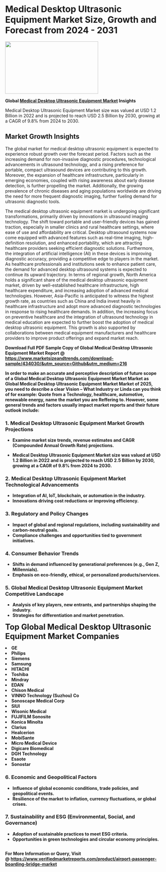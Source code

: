 <H1>Medical Desktop Ultrasonic Equipment Market Size, Growth and Forecast from 2024 - 2031</H1><img class="aligncenter size-medium wp-image-584254" src="https://thirdeyenews.in/wp-content/uploads/2024/09/Global-Market-Research-300x168.jpeg" alt="" width="300" height="168" /><p><strong>Global&nbsp;<a href="https://www.marketsizeandtrends.com/download-sample/434030/&amp;utm_source=Github&utm_medium=216">Medical Desktop Ultrasonic Equipment Market</a> Insights</strong></p><p>Medical Desktop Ultrasonic Equipment Market size was valued at USD 1.2 Billion in 2022 and is projected to reach USD 2.5 Billion by 2030, growing at a CAGR of 9.8% from 2024 to 2030.</p><p><h2>Market Growth Insights</h2> <p>The global market for medical desktop ultrasonic equipment is expected to experience robust growth over the forecast period. Factors such as the increasing demand for non-invasive diagnostic procedures, technological advancements in ultrasound technology, and a rising preference for portable, compact ultrasound devices are contributing to this growth. Moreover, the expansion of healthcare infrastructure, particularly in emerging economies, coupled with rising awareness about early disease detection, is further propelling the market. Additionally, the growing prevalence of chronic diseases and aging populations worldwide are driving the need for more frequent diagnostic imaging, further fueling demand for ultrasonic diagnostic tools.</p> <p><strong></strong></p> <p>The medical desktop ultrasonic equipment market is undergoing significant transformations, primarily driven by innovations in ultrasound imaging technology. The shift toward portable and user-friendly devices has gained traction, especially in smaller clinics and rural healthcare settings, where ease of use and affordability are critical. Desktop ultrasound systems now come equipped with advanced features such as real-time imaging, high-definition resolution, and enhanced portability, which are attracting healthcare providers seeking efficient diagnostic solutions. Furthermore, the integration of artificial intelligence (AI) in these devices is improving diagnostic accuracy, providing a competitive edge to players in the market. As healthcare professionals and institutions seek to enhance patient care, the demand for advanced desktop ultrasound systems is expected to continue its upward trajectory. In terms of regional growth, North America holds a significant share of the medical desktop ultrasonic equipment market, driven by well-established healthcare infrastructure, high healthcare expenditure, and increasing adoption of advanced medical technologies. However, Asia-Pacific is anticipated to witness the highest growth rate, as countries such as China and India invest heavily in healthcare infrastructure and adopt more advanced diagnostic technologies in response to rising healthcare demands. In addition, the increasing focus on preventive healthcare and the integration of ultrasound technology in medical education are expected to further boost the adoption of medical desktop ultrasonic equipment. This growth is also supported by collaborations between medical equipment manufacturers and healthcare providers to improve product offerings and expand market reach. <p><strong></p><p><span class=""><strong>Download Full PDF Sample Copy of Global Medical Desktop Ultrasonic Equipment Market Report</strong> @ <a href="https://www.marketsizeandtrends.com/download-sample/434030/&amp;utm_source=Github&utm_medium=216" target="_blank">https://www.marketsizeandtrends.com/download-sample/434030/&amp;utm_source=Github&utm_medium=216</a></span></p><p>In order to make an accurate and perceptive description of future scope of a Global&nbsp;Medical Desktop Ultrasonic Equipment Market Market as Global&nbsp;Medical Desktop Ultrasonic Equipment Market Market of 2025, you need to describe a clear Vision &ndash; What Industry or Linda can you think of for example: Quote from a Technology, healthcare, automotive, renewable energy, name the market you are Reffering to. However, some general trends and factors usually impact market reports and their future outlook include:</p><h3>1.&nbsp;<strong>Medical Desktop Ultrasonic Equipment Market Growth Projections</strong></h3><ul><li>Examine market size trends, revenue estimates and CAGR (Compounded Annual Growth Rate) projections.</li><li><p>Medical Desktop Ultrasonic Equipment Market size was valued at USD 1.2 Billion in 2022 and is projected to reach USD 2.5 Billion by 2030, growing at a CAGR of 9.8% from 2024 to 2030.</p></li></ul><h3>2.&nbsp;<strong>Medical Desktop Ultrasonic Equipment Market Technological Advancements</strong></h3><ul><li>Integration of AI, IoT, blockchain, or automation in the industry.</li><li>Innovations driving cost reductions or improving efficiency.</li></ul><h3>3.&nbsp;<strong>Regulatory and Policy Changes</strong></h3><ul><li>Impact of global and regional regulations, including sustainability and carbon-neutral goals.</li><li>Compliance challenges and opportunities tied to government initiatives.</li></ul><h3>4.&nbsp;<strong>Consumer Behavior Trends</strong></h3><ul><li>Shifts in demand influenced by generational preferences (e.g., Gen Z, Millennials).</li><li>Emphasis on eco-friendly, ethical, or personalized products/services.</li></ul><h3>5.&nbsp;<strong>Global Medical Desktop Ultrasonic Equipment Market Competitive Landscape</strong></h3><ul><li>Analysis of key players, new entrants, and partnerships shaping the industry.</li><li>Strategies for differentiation and market penetration.</li></ul><p data-pm-slice="1 1 []"><span style="color: inherit; font-family: inherit; font-size: 25px;">Top Global Medical Desktop Ultrasonic Equipment Market Companies</span></p><div class="" data-test-id=""><p><li>GE</li><li> Philips</li><li> Siemens</li><li> Samsung</li><li> HITACHI</li><li> Toshiba</li><li> Mindray</li><li> EDAN</li><li> Chison Medical</li><li> VINNO Technology (Suzhou) Co</li><li> Sonoscape Medical Corp</li><li> SIUI</li><li> Wisonic Medical</li><li> FUJIFILM Sonosite</li><li> Konica Minolta</li><li> Clarius</li><li> Healcerion</li><li> MobiSante</li><li> Micro Medical Device</li><li> Digicare Biomedical</li><li> DGH Technology</li><li> Esaote</li><li> Sonostar</li></p></div><h3>6.&nbsp;<strong>Economic and Geopolitical Factors</strong></h3><ul><li>Influence of global economic conditions, trade policies, and geopolitical events.</li><li>Resilience of the market to inflation, currency fluctuations, or global crises.</li></ul><h3>7.&nbsp;<strong>Sustainability and ESG (Environmental, Social, and Governance)</strong></h3><ul><li>Adoption of sustainable practices to meet ESG criteria.</li><li>Opportunities in green technologies and circular economy principles.</li></ul><h2><strong style="font-size: 14px;">For More Information or Query, Visit @&nbsp;</strong><a style="background-color: #ffffff; font-size: 14px;" href="https://www.marketsizeandtrends.com/report/medical-desktop-ultrasonic-equipment-market/" target="_blank">https://www.verifiedmarketreports.com/product/airport-passenger-boarding-bridge-market</a></h2>
